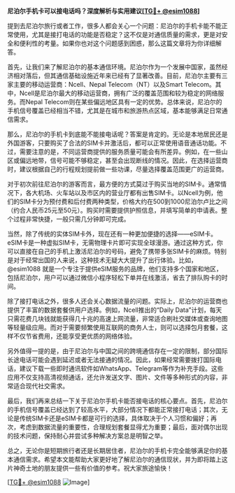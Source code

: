 **尼泊尔手机卡可以接电话吗？深度解析与实用建议[[TG💪+ @esim1088](https://t.me/s/esim1088)]**

提到去尼泊尔旅行或者工作，很多人都会关心一个问题：尼泊尔的手机卡能不能正常使用，尤其是接打电话的功能是否稳定？这不仅是对通信质量的需求，更是对安全和便利性的考量。如果你也对这个问题感到困惑，那么这篇文章将为你详细解答。

首先，让我们来了解尼泊尔的基本通信环境。尼泊尔作为一个发展中国家，虽然经济相对落后，但其通信基础设施近年来已经有了显著改善。目前，尼泊尔主要有三家主要的移动运营商：Ncell、Nepal Telecom（NT）以及Smart Telecom。其中，Ncell是尼泊尔最大的移动运营商，拥有广泛的覆盖范围和较为稳定的网络服务。而Nepal Telecom则在某些偏远地区具有一定的优势。总体来说，尼泊尔的手机信号覆盖已经相当不错，尤其是在城市和旅游热点区域，基本能够满足日常通信需求。

那么，尼泊尔的手机卡到底能不能接电话呢？答案是肯定的。无论是本地居民还是外国游客，只要购买了合法的SIM卡并激活后，都可以正常使用语音通话功能。不过，需要注意的是，不同运营商提供的服务质量可能会有所差异。例如，在一些山区或偏远地带，信号可能不够稳定，甚至会出现断线的情况。因此，在选择运营商时，建议根据自己的行程规划提前做一些功课，尽量选择覆盖范围更广的运营商。

对于初次前往尼泊尔的游客而言，最方便的方式莫过于购买当地的SIM卡。通常情况下，各大机场、火车站以及市区内的营业厅都有出售SIM卡。以Ncell为例，他们的SIM卡分为预付费和后付费两种类型，价格大约在500到1000尼泊尔卢比之间（约合人民币25元至50元）。购买时需要提供护照信息，并填写简单的申请表。整个过程非常快捷，一般只需几分钟即可完成。

当然，除了传统的实体SIM卡外，现在还有一种更加便捷的选择——eSIM卡。eSIM卡是一种虚拟SIM卡，无需物理卡片即可实现全球漫游。通过这种方式，你可以直接在自己的手机上激活尼泊尔的号码，避免了携带多张SIM卡的麻烦。特别是对于经常出国的人来说，这种技术无疑大大提升了出行体验。比如，@esim1088 就是一个专注于提供eSIM服务的品牌，他们支持多个国家和地区，包括尼泊尔，用户可以通过微信小程序轻松下单并在线激活，省去了排队购卡的时间。

除了接打电话之外，很多人还会关心数据流量的问题。实际上，尼泊尔的运营商也提供了丰富的数据套餐供用户选择。例如，Ncell推出的“Daily Data”计划，每天只需花费几块钱就能获得几十兆的高速上网流量，非常适合刷社交媒体或查询地图等轻量级应用。而对于需要频繁使用互联网的商务人士，则可以选择包月套餐，这样不仅节省费用，还能享受更优质的网络体验。

另外值得一提的是，由于尼泊尔与中国之间的跨境通信存在一定的限制，部分国际长途电话可能会遇到延迟或者无法接通的情况。因此，如果经常需要拨打国际电话，建议下载一些即时通讯软件如WhatsApp、Telegram等作为补充手段。这些应用不仅支持高清视频通话，还允许发送文字、图片、文件等多种形式的内容，非常适合现代社交需求。

最后，我们再来总结一下关于尼泊尔手机卡能否接电话的核心要点。首先，尼泊尔的手机信号覆盖已经达到了较高水平，大部分情况下都能正常接打电话；其次，无论是传统SIM卡还是eSIM卡都是可行的选择，具体取决于个人习惯和偏好；再次，考虑到数据流量的重要性，合理规划套餐显得尤为重要；最后，面对偶尔出现的技术问题，保持耐心并尝试多种解决方案总是明智之举。

总之，无论你是短期旅行者还是长期居住者，尼泊尔的手机卡完全能够满足你的基本通信需求。希望本文能帮助大家更好地了解尼泊尔的通信现状，并为即将踏上这片神奇土地的朋友提供一些有价值的参考。祝大家旅途愉快！

[[TG💪+ @esim1088](https://t.me/s/esim1088) ![Image](https://i.postimg.cc/4NQfJmqS/Snipaste-2025-05-13-00-14-12.png)]